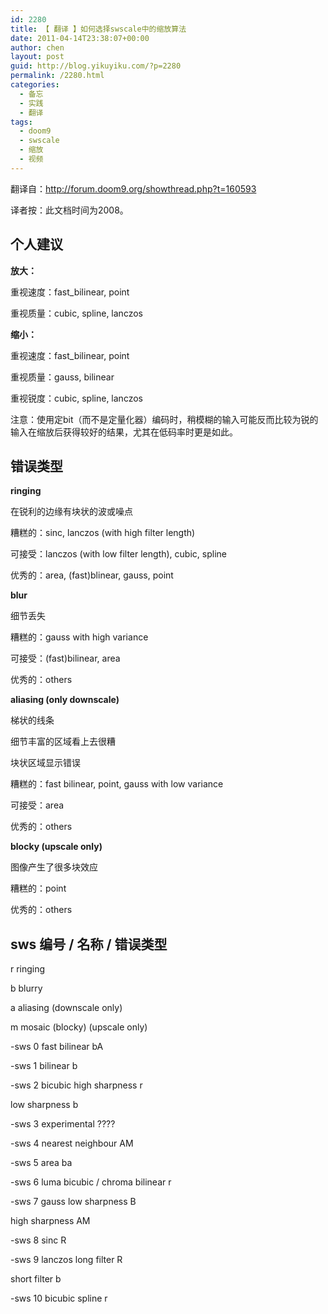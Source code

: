 ```yaml
---
id: 2280
title: 【 翻译 】如何选择swscale中的缩放算法
date: 2011-04-14T23:38:07+00:00
author: chen
layout: post
guid: http://blog.yikuyiku.com/?p=2280
permalink: /2280.html
categories:
  - 备忘
  - 实践
  - 翻译
tags:
  - doom9
  - swscale
  - 缩放
  - 视频
---
```

翻译自：http://forum.doom9.org/showthread.php?t=160593

译者按：此文档时间为2008。

## 个人建议

**放大：**
  
重视速度：fast_bilinear, point
  
重视质量：cubic, spline, lanczos

**缩小：**
  
重视速度：fast_bilinear, point
  
重视质量：gauss, bilinear
  
重视锐度：cubic, spline, lanczos

注意：使用定bit（而不是定量化器）编码时，稍模糊的输入可能反而比较为锐的输入在缩放后获得较好的结果，尤其在低码率时更是如此。

## 错误类型

**ringing**
  
在锐利的边缘有块状的波或噪点
  
糟糕的：sinc, lanczos (with high filter length)
  
可接受：lanczos (with low filter length), cubic, spline
  
优秀的：area, (fast)blinear, gauss, point

**blur**
  
细节丢失
  
糟糕的：gauss with high variance
  
可接受：(fast)bilinear, area
  
优秀的：others

**aliasing (only downscale)**
  
梯状的线条
  
细节丰富的区域看上去很糟
  
块状区域显示错误
  
糟糕的：fast bilinear, point, gauss with low variance
  
可接受：area
  
优秀的：others

**blocky (upscale only)**
  
图像产生了很多块效应
  
糟糕的：point
  
优秀的：others

## sws 编号 / 名称 / 错误类型

r ringing
  
b blurry
  
a aliasing (downscale only)
  
m mosaic (blocky) (upscale only)

-sws 0 fast bilinear bA
  
-sws 1 bilinear b
  
-sws 2 bicubic high sharpness r
  
low sharpness b
  
-sws 3 experimental ????
  
-sws 4 nearest neighbour AM
  
-sws 5 area ba
  
-sws 6 luma bicubic / chroma bilinear r
  
-sws 7 gauss low sharpness B
  
high sharpness AM
  
-sws 8 sinc R
  
-sws 9 lanczos long filter R
  
short filter b
  
-sws 10 bicubic spline r